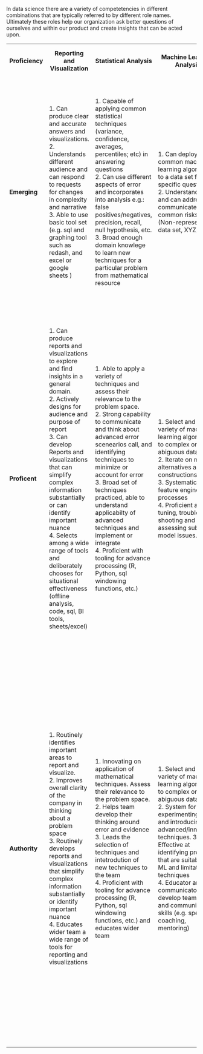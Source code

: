 
In data science there are a variety of competetencies in different combinations that 
are typically referred to by different role names.  
Ultimately these roles help our organization ask better questions of ourselves
and within our product and create insights that can be acted upon. 

<table>
	<tr>
		<th>
			Proficiency
		</th>
		<th>
			Reporting and Visualization
		</th>
		<th>
			Statistical Analysis
		</th>
		<th>
			Machine Learning Analysis
		</th>
		<th>
			Data Engineering and Software Engineering
		</th>
		<th>
			Business Alignment - "Good Questions"
		</th>
	</tr>
	<tr>
		<td>
			<strong>Emerging</strong>
		</td>
		<td>
		<!--- Emerging Reporting and Visualization -->
			1. Can produce clear and accurate answers and visualizations. <br/>
			2. Understands different audience and can respond to requests for changes in complexity and narrative <br/>
			3. Able to use basic tool set (e.g. sql and graphing tool such as redash, and excel or google sheets ) <br/>
		</td>
		<td>
		<!--- Emerging Statistical Analysis -->
			1. Capable of applying common statistical techniques (variance, confidence, averages, percentiles; etc) in answering questions <br/>
		    2. Can use different aspects of error and incorporates into analysis e.g.: false positives/negatives, precision, recall, null hypothesis, etc. <br/>
		    3. Broad enough domain knowlege to learn new techniques for a particular problem from mathematical resource <br/>
		</td>
		<td>
		<!--- Emerging Machine Learning Analysis -->
			1. Can deploy most common machine learning algorithms to a data set for a specific question <br/>
			2. Understands and and can address or communicate common risks. (Non-representative data set, XYZ)<br/>
		</td>
		<td>
		<!--- Emerging Data Engineering and Software Engineering -->
			1. Capable of exposing model or prediction information for use in other systems based on group design.
			2. Capable of manipulating data for testing and experimentation around models and analysis
			3. Aware of issues around data cleaning and participant in data cleaning design process.
		</td>
		<td>
		<!--- Emerging Business Alignment - "Good Questions" -->
			1. Can assess questions based on whether they are precise enough to develop an analysis or model. 
			2. Can partipate in and capture key requirements in team discussions of needed analysis. Translating concise business question to technical equivalent.
			3. Effetive at solicting feedback on effectiveness of analysis in solving problems.
		</td>
	</tr>
	<tr>
		<td>
			<strong>Proficent</strong>
		</td>
		<td>
		<!--- Proficent Reporting and Visualization  -->
			1. Can produce reports and visualizations to explore and find insights in a general domain. <br/>
			2. Actively designs for audience and purpose of report <br/>
			3. Can develop Reports and visualizations that can simplify complex information substantially or can identify important nuance<br/>
			4. Selects among a wide range of tools and deliberately chooses for situational effectiveness (offline analysis, code, sql, BI tools, sheets/excel) <br/>
		</td>
		<td>
		<!--- Proficent Statistical Analysis -->
			1. Able to apply a variety of techniques and assess their relevance to the problem space. <br/>
		    2. Strong capability to communicate and think about advanced error scenearios call, and identifying techniques to minimize or account for error <br/>
		    3. Broad set of techniques practiced, able to understand applicabilty of advanced techniques and implement or integrate <br/>
			4. Proficient with tooling for advance processing (R, Python, sql windowing functions, etc.) <br/>
		</td>
		<td>
		<!--- Proficent Machine Learning Analysis -->
			1. Select and deploy variety of machine learning algorithms to complex or abiguous data sets <br/>
			2. Iterate on model alternatives and constructions <br/>
			3. Systematic feature engineering processes <br/>
			4. Proficient at tuning, trouble shooting and assessing subtle model issues. ()<br/>
		</td>
		<td>
		<!--- Proficent Data Engineering and Software Engineering -->
			1. Systematic approach for integrating models and analysis into the overall software systems, with secondary considerations (scaling, latency, etc.). <br/>
			2. Designs and implments data pipelines that reflect "research time" and "production" scenarios and design considerations such as separation of concerns, visiblity and data freshness.  <br/>
			3. Validation and data cleanling monitoring integrated into the system design <br/>
			4. Active participant in software development tools and techniques applied to data (Pull request, code review, testing, iterative development, ..).
		</td>
		<td>
		<!--- Proficent Business Alignment - "Good Questions" -->
			1. Can participate in a business level objectives discussion and develop testable data hypotheses. 
			2. Active participation and outreach in explorating an ambiguous space, mapping to technical space, and communicating implications effectively.
			3. Systematically approach questions of effectiveness and identify adjacent opporunities or questions; systematically check understanding of problem and relevance of solutions.
		</td>
	</tr>
	<tr>
		<td>
			<strong>Authority</strong>
		</td>
		<td>
		<!--- Authority Reporting and Visualization -->
			1. Routinely identifies important areas to report and visualize. <br/>
			2. Improves overall clarity of the company in thinking about a problem space <br/>
			3. Routinely develops reports and visualizations that  simplify complex information substantially or identify important nuance<br/>
			4. Educates wider team a wide range of tools for reporting and visualizations <br/>
		</td>
		<td>
		<!--- Authority Statistical Analysis -->
			1. Innovating on application of mathematical techniques.  Assess their relevance to the problem space. <br/>
		    2. Helps team develop their thinking around error and evidence <br/>
		    3. Leads the selection of techniques and intetrodution of new techniques to the team<br/>
			4. Proficient with tooling for advance processing (R, Python, sql windowing functions, etc.) and educates wider team <br/>
		</td>
		<td>
		<!--- Authority Machine Learning Analysis -->
			1. Select and deploy variety of machine learning algorithms to complex or abiguous data sets <br/>
			2. System for experimenting with and introducing advanced/innovative techniques.
			3. Effective at identifying problems that are suitable for ML and limitations of techniques <br/>
			4. Educator and communicator to develop teammate and community skills (e.g. speaking, coaching, mentoring)<br/>
		</td>
		<td>
		<!--- Authority Data Engineering and Software Engineering -->
			1. Team and company wide systems for improving cycle time of modelling and analyis softare projects<br/>
			2. Educator and commuicator in the wider data engineering community. <br/>
			3. Demonstated capability of shifting safely between systems and approaches and models and techniques change<br/>
			4. Educator in software development tools and techniques applied to data. <br/>
		</td>
		<td>
		<!--- Authority Business Alignment - "Good Questions" -->
			1. Helps to organize business and data alignment processes that uncover needs. 
			2. Explorating an ambiguous space, mapping to technical space, and communicating implications effectively and impactfully. Aligned to business strategy and value add.
			3. Systematically approach questions of effectiveness and identify adjacent opporunities or questions; develop ideas for improving overall data program in understanding of problem and relevance of solutions.
			4. Effective thought partner for decision makers, improving their skills and thinking overall
			5. Effective at understanding and communicating limitations of "knowing more" 
		</td>
	</tr>
</table>

